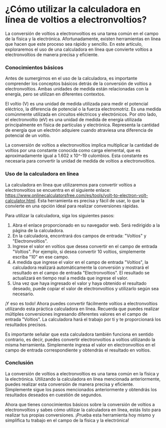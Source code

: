 ¿Cómo utilizar la calculadora en línea de voltios a electronvoltios?
====================================================================

La conversión de voltios a electronvoltios es una tarea común en el campo de la física y la electrónica. Afortunadamente, existen herramientas en línea que hacen que este proceso sea rápido y sencillo. En este artículo, exploraremos el uso de una calculadora en línea que convierte voltios a electronvoltios de manera precisa y eficiente.

### Conocimientos básicos

Antes de sumergirnos en el uso de la calculadora, es importante comprender los conceptos básicos detrás de la conversión de voltios a electronvoltios. Ambas unidades de medida están relacionadas con la energía, pero se utilizan en diferentes contextos.

El voltio (V) es una unidad de medida utilizada para medir el potencial eléctrico, la diferencia de potencial o la fuerza electromotriz. Es una medida comúnmente utilizada en circuitos eléctricos y electrónicos. Por otro lado, el electronvoltio (eV) es una unidad de medida de energía utilizada principalmente en física de partículas y electrónica. Representa la cantidad de energía que un electrón adquiere cuando atraviesa una diferencia de potencial de un voltio.

La conversión de voltios a electronvoltios implica multiplicar la cantidad de voltios por una constante conocida como carga elemental, que es aproximadamente igual a 1.602 x 10^-19 culombios. Esta constante es necesaria para convertir la unidad de medida de voltios a electronvoltios.

### Uso de la calculadora en línea

La calculadora en línea que utilizaremos para convertir voltios a electronvoltios se encuentra en el siguiente enlace: <https://www.onlinecalculatorsfree.com/es/tools/volt-to-electron-volt-calculator.html>. Esta herramienta es precisa y fácil de usar, lo que la convierte en una opción ideal para realizar conversiones rápidas.

Para utilizar la calculadora, siga los siguientes pasos:

1. Abra el enlace proporcionado en su navegador web. Será redirigido a la página de la calculadora.
2. En la calculadora, encontrará dos campos de entrada: "Voltios" y "Electronvoltios".
3. Ingrese el valor en voltios que desea convertir en el campo de entrada "Voltios". Por ejemplo, si desea convertir 10 voltios, simplemente escriba "10" en ese campo.
4. A medida que ingrese el valor en el campo de entrada "Voltios", la calculadora realizará automáticamente la conversión y mostrará el resultado en el campo de entrada "Electronvoltios". El resultado se actualizará en tiempo real a medida que ingrese el valor.
5. Una vez que haya ingresado el valor y haya obtenido el resultado deseado, puede copiar el valor de electronvoltios y utilizarlo según sea necesario.

¡Y eso es todo! Ahora puedes convertir fácilmente voltios a electronvoltios utilizando esta práctica calculadora en línea. Recuerda que puedes realizar múltiples conversiones ingresando diferentes valores en el campo de entrada "Voltios". La calculadora hará el trabajo por ti y te proporcionará los resultados precisos.

Es importante señalar que esta calculadora también funciona en sentido contrario, es decir, puedes convertir electronvoltios a voltios utilizando la misma herramienta. Simplemente ingresa el valor en electronvoltios en el campo de entrada correspondiente y obtendrás el resultado en voltios.

### Conclusión

La conversión de voltios a electronvoltios es una tarea común en la física y la electrónica. Utilizando la calculadora en línea mencionada anteriormente, puedes realizar esta conversión de manera precisa y eficiente. Simplemente sigue los pasos mencionados anteriormente y obtendrás los resultados deseados en cuestión de segundos.

Ahora que tienes conocimientos básicos sobre la conversión de voltios a electronvoltios y sabes cómo utilizar la calculadora en línea, estás listo para realizar tus propias conversiones. ¡Prueba esta herramienta hoy mismo y simplifica tu trabajo en el campo de la física y la electrónica!